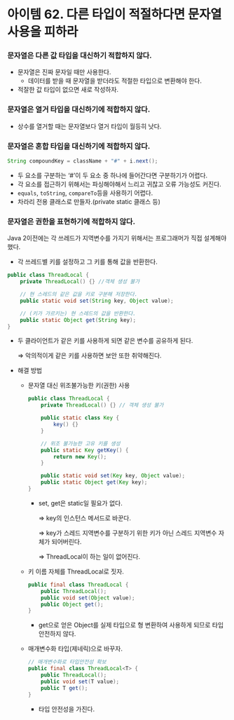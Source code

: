 # 아이템 62. 다른 타입이 적절하다면 문자열 사용을 피하라

### 문자열은 다른 값 타입을 대신하기 적합하지 않다.

- 문자열은 진짜 문자일 때만 사용한다.
    - 데이터를 받을 때 문자열을 받더라도 적절한 타입으로 변환해야 한다.
- 적잘한 값 타입이 없으면 새로 작성하자.

### 문자열은 열거 타입을 대신하기에 적합하지 않다.

- 상수를 열거할 때는 문자열보다 열거 타입이 월등히 낫다.

### 문자열은 혼합 타입을 대신하기에 적합하지 않다.

```java
String compoundKey = className + "#" + i.next();
```

- 두 요소를 구분하는 ‘#’이 두 요소 중 하나에 들어간다면 구분하기가 어렵다.
- 각 요소를 접근하기 위해서는 파싱해야해서 느리고 귀찮고 오류 가능성도 커진다.
- `equals`, `toString`, `compareTo`등을 사용하기 어렵다.
- 차라리 전용 클래스로 만들자.(private static 클래스 등)

### 문자열은 권한을 표현하기에 적합하지 않다.

Java 2이전에는 각 쓰레드가 지역변수를 가지기 위해서는 프로그래머가 직접 설계해야 했다.

- 각 쓰레드별 키를 설정하고 그 키를 통해 값을 반환한다.

```java
public class ThreadLocal {
    private ThreadLocal() {} //객체 생성 불가

    // 현 스레드의 같은 값을 키로 구분해 저장한다.
    public static void set(String key, Object value);

    // (키가 가르키는) 현 스레드의 값을 반환한다.
    public static Object get(String key);
}
```

- 두 클라이언트가 같은 키를 사용하게 되면 같은 변수를 공유하게 된다.
    
    ⇒ 악의적이게 같은 키를 사용하면 보안 또한 취약해진다.
    
- 해결 방법
    - 문자열 대신 위조불가능한 키(권한) 사용
        
        ```java
        public class ThreadLocal {
            private ThreadLocal() {} // 객체 생성 불가
        
            public static class Key {
                key() {}
            }
        
            // 위조 불가능한 고유 키를 생성
            public static Key getKey() {
                return new Key();
            }
        
            public static void set(Key key, Object value);
            public static Object get(Key key);
        }
        ```
        
        - set, get은 static일 필요가 없다.
            
            ⇒ key의 인스턴스 메서드로 바꾼다.
            
            ⇒ key가 스레드 지역변수를 구분하기 위한 키가 아닌 스레드 지역변수 자체가 되어버린다.
            
            ⇒   ThreadLocal이 하는 일이 없어진다.
            
    - 키 이름 자체를 ThreadLocal로 짓자.
        
        ```java
        public final class ThreadLocal {
            public ThreadLocal();
            public void set(Object value);
            public Object get();
        }
        ```
        
        - get으로 얻은 Object를 실제 타입으로 형 변환하여 사용하게 되므로 타입 안전하지 않다.
    - 매개변수화 타입(제네릭)으로 바꾸자.
        
        ```java
        // 매개변수화로 타입안전성 확보
        public final class ThreadLocal<T> {
            public ThreadLocal();
            public void set(T value);
            public T get();
        }
        ```
        
        - 타입 안전성을 가진다.